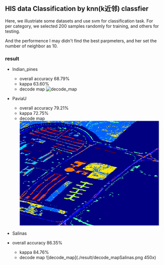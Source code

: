 ## HIS data Classification by knn(k近邻) classfier

Here, we illustriate some datasets and use svm for classification task.
For per category, we selected 200 samples randomly for training, and others for testing.

And the performence I may didn't find the best parpmeters, and her set the number of neighbor as 10.

### result
- Indian_pines
    - overall accuracy 68.79%
    - kappa 63.60%
    - decode map
    ![decode_map](result/decode_mapInidan_pines.png)


- PaviaU
    - overall accuracy 79.21%
    - kappa 72.75%
    - decode map
    ![decode_map](result/decode_mapPaviaU.png)

- Salinas
- overall accuracy 86.35%
    - kappa 84.76%
    - decode map
    ![decode_map](./result/decode_mapSalinas.png 450x)
